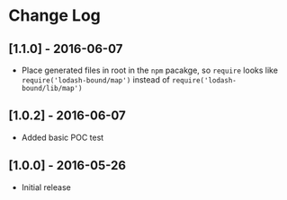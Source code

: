 # Change Log

## [1.1.0] - 2016-06-07

- Place generated files in root in the `npm` pacakge, so `require` looks like `require('lodash-bound/map')` instead of `require('lodash-bound/lib/map')`

## [1.0.2] - 2016-06-07

- Added basic POC test

## [1.0.0] - 2016-05-26

- Initial release
